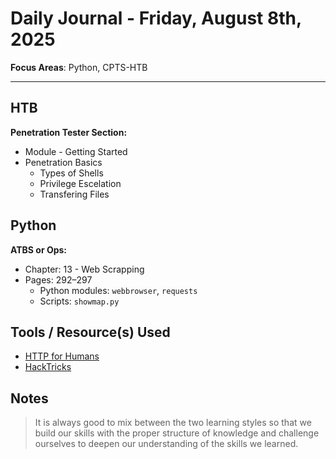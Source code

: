 # Daily Journal - Friday, August 8th, 2025

**Focus Areas**: Python, CPTS-HTB

---

## HTB

**Penetration Tester Section:**

- Module - Getting Started
- Penetration Basics
  - Types of Shells
  - Privilege Escelation
  - Transfering Files

## Python

**ATBS or Ops:**

- Chapter: 13 - Web Scrapping 
- Pages: 292–297
  - Python modules: `webbrowser`, `requests`
  - Scripts: `showmap.py`

## Tools / Resource(s) Used

- [HTTP for Humans](https://requests.readthedocs.io/en/latest/)
- [HackTricks](https://book.hacktricks.wiki/en/index.html)

## Notes

>It is always good to mix between the two learning styles so that we build our skills with the proper
>structure of knowledge and challenge ourselves to deepen our understanding of the skills we learned.